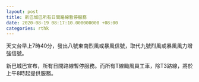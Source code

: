 ```yaml
---
layout: post
title: 新巴城巴所有日間路線暫停服務
date: 2020-08-19 08:17:10.000000000 +08:00
categories: rthk
---
```


天文台早上7時40分，發出八號東南烈風或暴風信號，取代九號烈風或暴風風力增強信號。

新巴城巴宣布，所有日間路線暫停服務。而所有T線颱風員工車，除T3路線，將於上午8時起提供服務。
